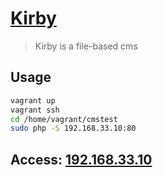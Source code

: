 # [Kirby](http://getkirby.com)
> Kirby is a file-based cms

## Usage
```sh
vagrant up
vagrant ssh
cd /home/vagrant/cmstest
sudo php -S 192.168.33.10:80
```
## Access: [192.168.33.10](http://192.168.33.10)
